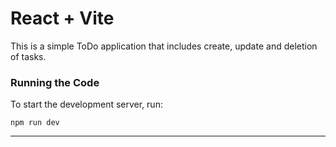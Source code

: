 # React + Vite

This is a simple ToDo application that includes create, update and deletion of tasks.

### Running the Code

To start the development server, run:

```
npm run dev
```

---
